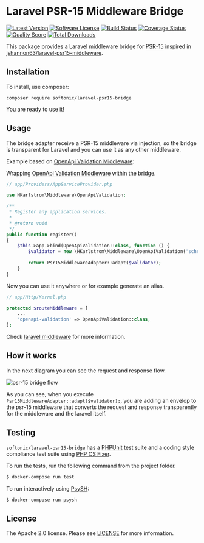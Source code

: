 Laravel PSR-15 Middleware Bridge
=====

[![Latest Version](https://img.shields.io/github/release/softonic/laravel-psr15-bridge.svg?style=flat-square)](https://github.com/softonic/laravel-psr15-bridge/releases)
[![Software License](https://img.shields.io/badge/license-Apache%202.0-blue.svg?style=flat-square)](LICENSE.md)
[![Build Status](https://img.shields.io/travis/softonic/laravel-psr15-bridge/master.svg?style=flat-square)](https://travis-ci.org/softonic/laravel-psr15-bridge)
[![Coverage Status](https://img.shields.io/scrutinizer/coverage/g/softonic/laravel-psr15-bridge.svg?style=flat-square)](https://scrutinizer-ci.com/g/softonic/laravel-psr15-bridge/code-structure)
[![Quality Score](https://img.shields.io/scrutinizer/g/softonic/laravel-psr15-bridge.svg?style=flat-square)](https://scrutinizer-ci.com/g/softonic/laravel-psr15-bridge)
[![Total Downloads](https://img.shields.io/packagist/dt/softonic/laravel-psr15-bridge.svg?style=flat-square)](https://packagist.org/packages/softonic/laravel-psr15-bridge)

This package provides a Laravel middleware bridge for [PSR-15](https://www.php-fig.org/psr/psr-15/) inspired in [jshannon63/laravel-psr15-middleware](https://github.com/jshannon63/laravel-psr15-middleware).

Installation
-------

To install, use composer:

```
composer require softonic/laravel-psr15-bridge
```

You are ready to use it!

Usage
-------

The bridge adapter receive a PSR-15 middleware via injection, so the bridge is transparent for Laravel and you can use
it as any other middleware.


Example based on [OpenApi Validation Middleware](https://github.com/hkarlstrom/openapi-validation-middleware):

Wrapping [OpenApi Validation Middleware](https://github.com/hkarlstrom/openapi-validation-middleware) within the bridge.
```php
// app/Providers/AppServiceProvider.php

use HKarlstrom\Middleware\OpenApiValidation;

/**
 * Register any application services.
 *
 * @return void
 */
public function register()
{
    $this->app->bind(OpenApiValidation::class, function () {
        $validator = new \HKarlstrom\Middleware\OpenApiValidation('schema.json');
    
        return Psr15MiddlewareAdapter::adapt($validator);
    }
}
```

Now you can use it anywhere or for example generate an alias.

```php
// app/Http/Kernel.php

protected $routeMiddleware = [
    ...
    'openapi-validation' => OpenApiValidation::class,
];
```

Check [laravel middleware](https://laravel.com/docs/5.7/middleware) for more information.

How it works
------------

In the next diagram you can see the request and response flow.

![psr-15 bridge flow](doc/bridge_flow.png)

As you can see, when you execute `Psr15MiddlewareAdapter::adapt($validator);`, you are adding an envelop to the psr-15
middleware that converts the request and response transparently for the middleware and the laravel itself.


Testing
-------

`softonic/laravel-psr15-bridge` has a [PHPUnit](https://phpunit.de) test suite and a coding style compliance test suite using [PHP CS Fixer](http://cs.sensiolabs.org/).

To run the tests, run the following command from the project folder.

``` bash
$ docker-compose run test
```

To run interactively using [PsySH](http://psysh.org/):
``` bash
$ docker-compose run psysh
```

License
-------

The Apache 2.0 license. Please see [LICENSE](LICENSE) for more information.

[PSR-2]: http://www.php-fig.org/psr/psr-2/
[PSR-4]: http://www.php-fig.org/psr/psr-4/
